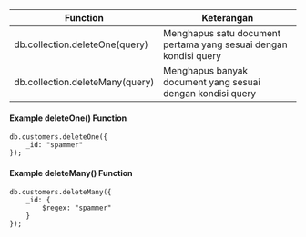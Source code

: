 | Function | Keterangan |
| --- | ---------- |
| db.collection.deleteOne(query) | Menghapus satu document pertama yang sesuai dengan kondisi query |
| db.collection.deleteMany(query) | Menghapus banyak document yang sesuai dengan kondisi query |

#### Example deleteOne() Function
```
db.customers.deleteOne({
	_id: "spammer"
});
```
#### Example deleteMany() Function
```
db.customers.deleteMany({
	_id: {
		$regex: "spammer"
	}
});
```